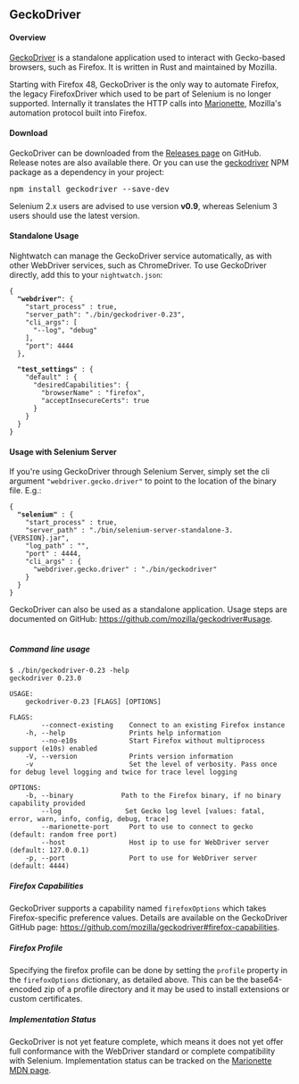 ## GeckoDriver

#### Overview
[GeckoDriver](https://github.com/mozilla/geckodriver) is a standalone application used to interact with Gecko-based browsers, such as Firefox. It is written in Rust and maintained by Mozilla.

Starting with Firefox 48, GeckoDriver is the only way to automate Firefox, the legacy FirefoxDriver which used to be part of Selenium is no longer supported. Internally it translates the HTTP calls into [Marionette](https://developer.mozilla.org/en-US/docs/Mozilla/QA/Marionette), Mozilla's automation protocol built into Firefox.

#### Download

GeckoDriver can be downloaded from the [Releases page](https://github.com/mozilla/geckodriver/releases) on GitHub. Release notes are also available there. Or you can use the [geckodriver](https://www.npmjs.com/package/geckodriver) NPM package as a dependency in your project:

<pre>npm install geckodriver --save-dev</pre>

Selenium 2.x users are advised to use version __v0.9__, whereas Selenium 3 users should use the latest version.

#### Standalone Usage 

Nightwatch can manage the GeckoDriver service automatically, as with other WebDriver services, such as ChromeDriver. To use GeckoDriver directly, add this to your `nightwatch.json`:

<pre><code class="language-javascript">{ 
  <strong>"webdriver"</strong>: {
    "start_process" : true,
    "server_path": "./bin/geckodriver-0.23",
    "cli_args": [
      "--log", "debug"
    ],
    "port": 4444
  },
  
  <strong>"test_settings"</strong> : {
    "default" : {
      "desiredCapabilities": {
        "browserName" : "firefox",
        "acceptInsecureCerts": true
      }
    }
  }
}
</code></pre>

#### Usage with Selenium Server

If you're using GeckoDriver through Selenium Server, simply set the cli argument `"webdriver.gecko.driver"` to point to the location of the binary file. E.g.:

<pre><code class="language-javascript">{
  <strong>"selenium"</strong> : {
    "start_process" : true,
    "server_path" : "./bin/selenium-server-standalone-3.{VERSION}.jar",
    "log_path" : "",
    "port" : 4444,
    "cli_args" : {
      "webdriver.gecko.driver" : "./bin/geckodriver"
    }
  }
}
</code></pre>

GeckoDriver can also be used as a standalone application. Usage steps are documented on GitHub: https://github.com/mozilla/geckodriver#usage.
<br><br>
##### Command line usage

<pre><code>$ ./bin/geckodriver-0.23 -help
geckodriver 0.23.0

USAGE:
    geckodriver-0.23 [FLAGS] [OPTIONS]

FLAGS:
        --connect-existing    Connect to an existing Firefox instance
    -h, --help                Prints help information
        --no-e10s             Start Firefox without multiprocess support (e10s) enabled
    -V, --version             Prints version information
    -v                        Set the level of verbosity. Pass once for debug level logging and twice for trace level logging

OPTIONS:
    -b, --binary <BINARY>           Path to the Firefox binary, if no binary capability provided
        --log <LEVEL>               Set Gecko log level [values: fatal, error, warn, info, config, debug, trace]
        --marionette-port <PORT>    Port to use to connect to gecko (default: random free port)
        --host <HOST>               Host ip to use for WebDriver server (default: 127.0.0.1)
    -p, --port <PORT>               Port to use for WebDriver server (default: 4444)
</code></pre>

##### Firefox Capabilities
GeckoDriver supports a capability named `firefoxOptions` which takes Firefox-specific preference values. Details are available on the GeckoDriver GitHub page: https://github.com/mozilla/geckodriver#firefox-capabilities.

##### Firefox Profile
Specifying the firefox profile can be done by setting the `profile` property in the `firefoxOptions` dictionary, as detailed above. This can be the base64-encoded zip of a profile directory and it may be used to install extensions or custom certificates.

##### Implementation Status
GeckoDriver is not yet feature complete, which means it does not yet offer full conformance with the WebDriver standard or complete compatibility with Selenium. Implementation status can be tracked on the [Marionette MDN page](https://developer.mozilla.org/en-US/docs/Mozilla/QA/Marionette/WebDriver/status).
